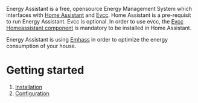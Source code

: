 Energy Assistant is a free, opensource Energy Management System which interfaces with [Home Assistant](https://www.home-assistant.io/) and [Evcc](https://evcc.io/). Home Assistant is a pre-requisit to run Energy Assistant. Evcc is optional. In order to use evcc, the [Evcc Homeassistant component](https://github.com/marq24/ha-evcc) is mandatory to be installed in Home Assistant.

Energy Assistant is using [Emhass](https://emhass.readthedocs.io/en/latest/) in order to optimize the energy consumption of your house.

# Getting started

1. [Installation](installation.md)
2. [Configuration](config_file.md)
